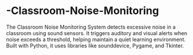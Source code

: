 # -Classroom-Noise-Monitoring
The Classroom Noise Monitoring System detects excessive noise in a classroom using sound sensors. It triggers auditory and visual alerts when noise exceeds a threshold, helping maintain a quiet learning environment. Built with Python, it uses libraries like sounddevice, Pygame, and Tkinter.

